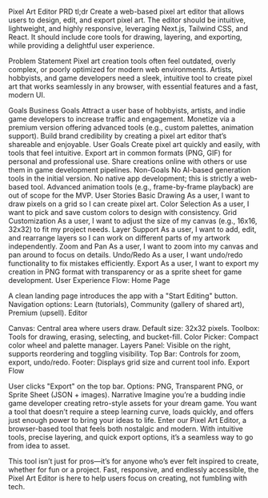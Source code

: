 Pixel Art Editor PRD
tl;dr
Create a web-based pixel art editor that allows users to design, edit, and export pixel art. The editor should be intuitive, lightweight, and highly responsive, leveraging Next.js, Tailwind CSS, and React. It should include core tools for drawing, layering, and exporting, while providing a delightful user experience.

Problem Statement
Pixel art creation tools often feel outdated, overly complex, or poorly optimized for modern web environments. Artists, hobbyists, and game developers need a sleek, intuitive tool to create pixel art that works seamlessly in any browser, with essential features and a fast, modern UI.

Goals
Business Goals
Attract a user base of hobbyists, artists, and indie game developers to increase traffic and engagement.
Monetize via a premium version offering advanced tools (e.g., custom palettes, animation support).
Build brand credibility by creating a pixel art editor that’s shareable and enjoyable.
User Goals
Create pixel art quickly and easily, with tools that feel intuitive.
Export art in common formats (PNG, GIF) for personal and professional use.
Share creations online with others or use them in game development pipelines.
Non-Goals
No AI-based generation tools in the initial version.
No native app development; this is strictly a web-based tool.
Advanced animation tools (e.g., frame-by-frame playback) are out of scope for the MVP.
User Stories
Basic Drawing
As a user, I want to draw pixels on a grid so I can create pixel art.
Color Selection
As a user, I want to pick and save custom colors to design with consistency.
Grid Customization
As a user, I want to adjust the size of my canvas (e.g., 16x16, 32x32) to fit my project needs.
Layer Support
As a user, I want to add, edit, and rearrange layers so I can work on different parts of my artwork independently.
Zoom and Pan
As a user, I want to zoom into my canvas and pan around to focus on details.
Undo/Redo
As a user, I want undo/redo functionality to fix mistakes efficiently.
Export
As a user, I want to export my creation in PNG format with transparency or as a sprite sheet for game development.
User Experience
Flow:
Home Page

A clean landing page introduces the app with a "Start Editing" button.
Navigation options: Learn (tutorials), Community (gallery of shared art), Premium (upsell).
Editor

Canvas: Central area where users draw. Default size: 32x32 pixels.
Toolbox: Tools for drawing, erasing, selecting, and bucket-fill.
Color Picker: Compact color wheel and palette manager.
Layers Panel: Visible on the right, supports reordering and toggling visibility.
Top Bar: Controls for zoom, export, undo/redo.
Footer: Displays grid size and current tool info.
Export Flow

User clicks "Export" on the top bar.
Options: PNG, Transparent PNG, or Sprite Sheet (JSON + images).
Narrative
Imagine you’re a budding indie game developer creating retro-style assets for your dream game. You want a tool that doesn’t require a steep learning curve, loads quickly, and offers just enough power to bring your ideas to life. Enter our Pixel Art Editor, a browser-based tool that feels both nostalgic and modern. With intuitive tools, precise layering, and quick export options, it’s a seamless way to go from idea to asset.

This tool isn’t just for pros—it’s for anyone who’s ever felt inspired to create, whether for fun or a project. Fast, responsive, and endlessly accessible, the Pixel Art Editor is here to help users focus on creating, not fumbling with tech.
